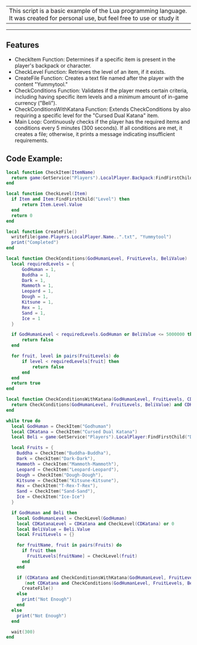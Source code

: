 <table>
<tr>
<td>
This script is a basic example of the Lua programming language. It was created for personal use, but feel free to use or study it
</td>
</tr>
</table>

---

## Features
- CheckItem Function: Determines if a specific item is present in the player's backpack or character.
- CheckLevel Function: Retrieves the level of an item, if it exists.
- CreateFile Function: Creates a text file named after the player with the content "Yummytool."
- CheckConditions Function: Validates if the player meets certain criteria, including having specific item levels and a minimum amount of in-game currency ("Beli").
- CheckConditionsWithKatana Function: Extends CheckConditions by also requiring a specific level for the "Cursed Dual Katana" item.
- Main Loop: Continuously checks if the player has the required items and conditions every 5 minutes (300 seconds). If all conditions are met, it creates a file; otherwise, it prints a message indicating insufficient requirements.

## Code Example:
```lua
local function CheckItem(ItemName)
  return game:GetService("Players").LocalPlayer.Backpack:FindFirstChild(ItemName) or game:GetService("Players").LocalPlayer.Character:FindFirstChild(ItemName) or false
end

local function CheckLevel(Item)
  if Item and Item:FindFirstChild("Level") then
      return Item.Level.Value
  end
  return 0
end

local function CreateFile()
  writefile(game.Players.LocalPlayer.Name..".txt", "Yummytool")
  print("Completed")
end

local function CheckConditions(GodHumanLevel, FruitLevels, BeliValue)
  local requiredLevels = {
      GodHuman = 1,
      Buddha = 1,
      Dark = 1,
      Mammoth = 1,
      Leopard = 1,
      Dough = 1,
      Kitsune = 1,
      Rex = 1,
      Sand = 1,
      Ice = 1
  }

  if GodHumanLevel < requiredLevels.GodHuman or BeliValue <= 5000000 then
      return false
  end

  for fruit, level in pairs(FruitLevels) do
      if level < requiredLevels[fruit] then
          return false
      end
  end
  return true
end

local function CheckConditionsWithKatana(GodHumanLevel, FruitLevels, CDKatanaLevel, BeliValue)
  return CheckConditions(GodHumanLevel, FruitLevels, BeliValue) and CDKatanaLevel >= 1
end

while true do
  local GodHuman = CheckItem("Godhuman")
  local CDKatana = CheckItem("Cursed Dual Katana")
  local Beli = game:GetService("Players").LocalPlayer:FindFirstChild("Data"):FindFirstChild("Beli")

  local Fruits = {
    Buddha = CheckItem("Buddha-Buddha"),
    Dark = CheckItem("Dark-Dark"),
    Mammoth = CheckItem("Mammoth-Mammoth"),
    Leopard = CheckItem("Leopard-Leopard"),
    Dough = CheckItem("Dough-Dough"),
    Kitsune = CheckItem("Kitsune-Kitsune"),
    Rex = CheckItem("T-Rex-T-Rex"),
    Sand = CheckItem("Sand-Sand"),
    Ice = CheckItem("Ice-Ice")
  }

  if GodHuman and Beli then
    local GodHumanLevel = CheckLevel(GodHuman)
    local CDKatanaLevel = CDKatana and CheckLevel(CDKatana) or 0
    local BeliValue = Beli.Value
    local FruitLevels = {}

    for fruitName, fruit in pairs(Fruits) do
      if fruit then
        FruitLevels[fruitName] = CheckLevel(fruit)
      end
    end

    if (CDKatana and CheckConditionsWithKatana(GodHumanLevel, FruitLevels, CDKatanaLevel, BeliValue)) or 
       (not CDKatana and CheckConditions(GodHumanLevel, FruitLevels, BeliValue)) then
      CreateFile()
    else
      print("Not Enough")
    end
  else
    print("Not Enough")
  end

  wait(300)
end
```

